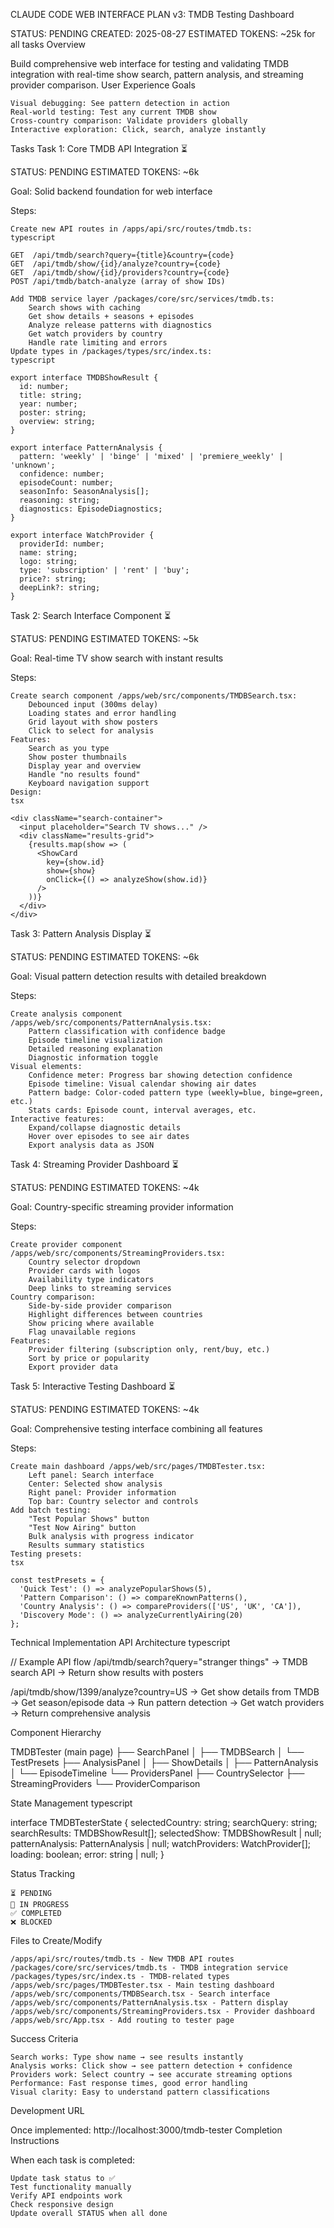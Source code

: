 CLAUDE CODE WEB INTERFACE PLAN v3: TMDB Testing Dashboard

STATUS: PENDING CREATED: 2025-08-27 ESTIMATED TOKENS: ~25k for all tasks
Overview

Build comprehensive web interface for testing and validating TMDB integration with real-time show search, pattern analysis, and streaming provider comparison.
User Experience Goals

    Visual debugging: See pattern detection in action
    Real-world testing: Test any current TMDB show
    Cross-country comparison: Validate providers globally
    Interactive exploration: Click, search, analyze instantly

Tasks
Task 1: Core TMDB API Integration ⏳

STATUS: PENDING
ESTIMATED TOKENS: ~6k

Goal: Solid backend foundation for web interface

Steps:

    Create new API routes in /apps/api/src/routes/tmdb.ts:
    typescript

    GET  /api/tmdb/search?query={title}&country={code}
    GET  /api/tmdb/show/{id}/analyze?country={code}
    GET  /api/tmdb/show/{id}/providers?country={code}
    POST /api/tmdb/batch-analyze (array of show IDs)

    Add TMDB service layer /packages/core/src/services/tmdb.ts:
        Search shows with caching
        Get show details + seasons + episodes
        Analyze release patterns with diagnostics
        Get watch providers by country
        Handle rate limiting and errors
    Update types in /packages/types/src/index.ts:
    typescript

    export interface TMDBShowResult {
      id: number;
      title: string;
      year: number;
      poster: string;
      overview: string;
    }

    export interface PatternAnalysis {
      pattern: 'weekly' | 'binge' | 'mixed' | 'premiere_weekly' | 'unknown';
      confidence: number;
      episodeCount: number;
      seasonInfo: SeasonAnalysis[];
      reasoning: string;
      diagnostics: EpisodeDiagnostics;
    }

    export interface WatchProvider {
      providerId: number;
      name: string;
      logo: string;
      type: 'subscription' | 'rent' | 'buy';
      price?: string;
      deepLink?: string;
    }

Task 2: Search Interface Component ⏳

STATUS: PENDING ESTIMATED TOKENS: ~5k

Goal: Real-time TV show search with instant results

Steps:

    Create search component /apps/web/src/components/TMDBSearch.tsx:
        Debounced input (300ms delay)
        Loading states and error handling
        Grid layout with show posters
        Click to select for analysis
    Features:
        Search as you type
        Show poster thumbnails
        Display year and overview
        Handle "no results found"
        Keyboard navigation support
    Design:
    tsx

    <div className="search-container">
      <input placeholder="Search TV shows..." />
      <div className="results-grid">
        {results.map(show => (
          <ShowCard 
            key={show.id}
            show={show}
            onClick={() => analyzeShow(show.id)}
          />
        ))}
      </div>
    </div>

Task 3: Pattern Analysis Display ⏳

STATUS: PENDING ESTIMATED TOKENS: ~6k

Goal: Visual pattern detection results with detailed breakdown

Steps:

    Create analysis component /apps/web/src/components/PatternAnalysis.tsx:
        Pattern classification with confidence badge
        Episode timeline visualization
        Detailed reasoning explanation
        Diagnostic information toggle
    Visual elements:
        Confidence meter: Progress bar showing detection confidence
        Episode timeline: Visual calendar showing air dates
        Pattern badge: Color-coded pattern type (weekly=blue, binge=green, etc.)
        Stats cards: Episode count, interval averages, etc.
    Interactive features:
        Expand/collapse diagnostic details
        Hover over episodes to see air dates
        Export analysis data as JSON

Task 4: Streaming Provider Dashboard ⏳

STATUS: PENDING ESTIMATED TOKENS: ~4k

Goal: Country-specific streaming provider information

Steps:

    Create provider component /apps/web/src/components/StreamingProviders.tsx:
        Country selector dropdown
        Provider cards with logos
        Availability type indicators
        Deep links to streaming services
    Country comparison:
        Side-by-side provider comparison
        Highlight differences between countries
        Show pricing where available
        Flag unavailable regions
    Features:
        Provider filtering (subscription only, rent/buy, etc.)
        Sort by price or popularity
        Export provider data

Task 5: Interactive Testing Dashboard ⏳

STATUS: PENDING ESTIMATED TOKENS: ~4k

Goal: Comprehensive testing interface combining all features

Steps:

    Create main dashboard /apps/web/src/pages/TMDBTester.tsx:
        Left panel: Search interface
        Center: Selected show analysis
        Right panel: Provider information
        Top bar: Country selector and controls
    Add batch testing:
        "Test Popular Shows" button
        "Test Now Airing" button
        Bulk analysis with progress indicator
        Results summary statistics
    Testing presets:
    tsx

    const testPresets = {
      'Quick Test': () => analyzePopularShows(5),
      'Pattern Comparison': () => compareKnownPatterns(),
      'Country Analysis': () => compareProviders(['US', 'UK', 'CA']),
      'Discovery Mode': () => analyzeCurrentlyAiring(20)
    };

Technical Implementation
API Architecture
typescript

// Example API flow
/api/tmdb/search?query="stranger things"
  → TMDB search API
  → Return show results with posters

/api/tmdb/show/1399/analyze?country=US
  → Get show details from TMDB
  → Get season/episode data
  → Run pattern detection
  → Get watch providers
  → Return comprehensive analysis

Component Hierarchy

TMDBTester (main page)
├── SearchPanel
│   ├── TMDBSearch
│   └── TestPresets
├── AnalysisPanel
│   ├── ShowDetails
│   ├── PatternAnalysis
│   └── EpisodeTimeline
└── ProvidersPanel
    ├── CountrySelector
    ├── StreamingProviders
    └── ProviderComparison

State Management
typescript

interface TMDBTesterState {
  selectedCountry: string;
  searchQuery: string;
  searchResults: TMDBShowResult[];
  selectedShow: TMDBShowResult | null;
  patternAnalysis: PatternAnalysis | null;
  watchProviders: WatchProvider[];
  loading: boolean;
  error: string | null;
}

Status Tracking

    ⏳ PENDING
    🔄 IN PROGRESS
    ✅ COMPLETED
    ❌ BLOCKED

Files to Create/Modify

    /apps/api/src/routes/tmdb.ts - New TMDB API routes
    /packages/core/src/services/tmdb.ts - TMDB integration service
    /packages/types/src/index.ts - TMDB-related types
    /apps/web/src/pages/TMDBTester.tsx - Main testing dashboard
    /apps/web/src/components/TMDBSearch.tsx - Search interface
    /apps/web/src/components/PatternAnalysis.tsx - Pattern display
    /apps/web/src/components/StreamingProviders.tsx - Provider dashboard
    /apps/web/src/App.tsx - Add routing to tester page

Success Criteria

    Search works: Type show name → see results instantly
    Analysis works: Click show → see pattern detection + confidence
    Providers work: Select country → see accurate streaming options
    Performance: Fast response times, good error handling
    Visual clarity: Easy to understand pattern classifications

Development URL

Once implemented: http://localhost:3000/tmdb-tester
Completion Instructions

When each task is completed:

    Update task status to ✅
    Test functionality manually
    Verify API endpoints work
    Check responsive design
    Update overall STATUS when all done

